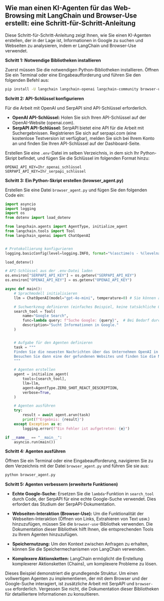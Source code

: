 ## Wie man einen KI-Agenten für das Web-Browsing mit LangChain und Browser-Use erstellt: eine Schritt-für-Schritt-Anleitung

Diese Schritt-für-Schritt-Anleitung zeigt Ihnen, wie Sie einen KI-Agenten erstellen, der in der Lage ist, Informationen in Google zu suchen und Webseiten zu analysieren, indem er LangChain und Browser-Use verwendet.

**Schritt 1: Notwendige Bibliotheken installieren**

Zuerst müssen Sie die notwendigen Python-Bibliotheken installieren. Öffnen Sie ein Terminal oder eine Eingabeaufforderung und führen Sie den folgenden Befehl aus:

```bash
pip install -U langchain langchain-openai langchain-community browser-use python-dotenv serpapi google-search-results numexpr
```

**Schritt 2: API-Schlüssel konfigurieren**

Für die Arbeit mit OpenAI und SerpAPI sind API-Schlüssel erforderlich.

*   **OpenAI API-Schlüssel:** Holen Sie sich Ihren API-Schlüssel auf der OpenAI-Website (openai.com).
*   **SerpAPI API-Schlüssel:** SerpAPI bietet eine API für die Arbeit mit Suchergebnissen. Registrieren Sie sich auf serpapi.com (eine kostenlose Testversion ist verfügbar), melden Sie sich bei Ihrem Konto an und finden Sie Ihren API-Schlüssel auf der Dashboard-Seite.

Erstellen Sie eine `.env`-Datei im selben Verzeichnis, in dem sich Ihr Python-Skript befindet, und fügen Sie die Schlüssel im folgenden Format hinzu:

```
OPENAI_API_KEY=Ihr_openai_schlüssel
SERPAPI_API_KEY=Ihr_serpapi_schlüssel
```

**Schritt 3: Ein Python-Skript erstellen (browser_agent.py)**

Erstellen Sie eine Datei `browser_agent.py` und fügen Sie den folgenden Code ein:

```python
import asyncio
import logging
import os
from dotenv import load_dotenv

from langchain.agents import AgentType, initialize_agent
from langchain.tools import Tool
from langchain_openai import ChatOpenAI


# Protokollierung konfigurieren
logging.basicConfig(level=logging.INFO, format="%(asctime)s - %(levelname)s - %(message)s")

load_dotenv()

# API-Schlüssel aus der .env-Datei laden
os.environ["SERPAPI_API_KEY"] = os.getenv("SERPAPI_API_KEY")
os.environ["OPENAI_API_KEY"] = os.getenv("OPENAI_API_KEY")

async def main():
    # Sprachmodell initialisieren
    llm = ChatOpenAI(model="gpt-4o-mini", temperature=0) # Sie können andere Modelle ausprobieren

    # Suchwerkzeug definieren (einfaches Beispiel, keine tatsächliche Google-Suche)
    search_tool = Tool(
        name="Google Search",
        func=lambda query: f"Suche Google: {query}",  # Bei Bedarf durch tatsächliche Suche mit SerpAPI ersetzen
        description="Sucht Informationen in Google."
    )


    # Aufgabe für den Agenten definieren
    task = """
    Finden Sie die neuesten Nachrichten über das Unternehmen OpenAI in Google.
    Besuchen Sie dann eine der gefundenen Websites und finden Sie die Namen der Gründer.
    """

    # Agenten erstellen
    agent = initialize_agent(
        tools=[search_tool],
        llm=llm,
        agent=AgentType.ZERO_SHOT_REACT_DESCRIPTION,
        verbose=True,
    )

    # Agenten ausführen
    try:
        result = await agent.arun(task)
        print(f"Ergebnis: {result}")
    except Exception as e:
        logging.error(f"Ein Fehler ist aufgetreten: {e}")

if __name__ == "__main__":
    asyncio.run(main())
```

**Schritt 4: Agenten ausführen**

Öffnen Sie ein Terminal oder eine Eingabeaufforderung, navigieren Sie zu dem Verzeichnis mit der Datei `browser_agent.py` und führen Sie sie aus:

```bash
python browser_agent.py
```

**Schritt 5: Agenten verbessern (erweiterte Funktionen)**

*   **Echte Google-Suche:** Ersetzen Sie die `lambda`-Funktion in `search_tool` durch Code, der SerpAPI für eine echte Google-Suche verwendet. Dies erfordert das Studium der SerpAPI-Dokumentation.

*   **Webseiten-Interaktion (Browser-Use):** Um die Funktionalität der Webseiten-Interaktion (Öffnen von Links, Extrahieren von Text usw.) hinzuzufügen, müssen Sie die `browser-use`-Bibliothek verwenden. Die Dokumentation dieser Bibliothek hilft Ihnen, die entsprechenden Tools zu Ihrem Agenten hinzuzufügen.

*   **Speichernutzung:** Um den Kontext zwischen Anfragen zu erhalten, können Sie die Speichermechanismen von LangChain verwenden.

*   **Komplexere Aktionsketten:** LangChain ermöglicht die Erstellung komplexerer Aktionsketten (Chains), um komplexere Probleme zu lösen.


Dieses Beispiel demonstriert die grundlegende Struktur. Um einen vollwertigen Agenten zu implementieren, der mit dem Browser und der Google-Suche interagiert, ist zusätzliche Arbeit mit SerpAPI und `browser-use` erforderlich. Vergessen Sie nicht, die Dokumentation dieser Bibliotheken für detailliertere Informationen zu konsultieren.
